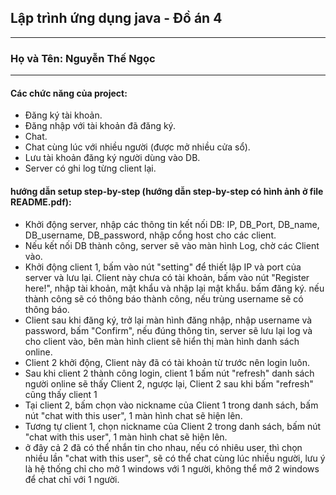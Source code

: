 ## Lập trình ứng dụng java - Đồ án 4

---

### Họ và Tên: Nguyễn Thế Ngọc

---

#### Các chức năng của project:

-   Đăng ký tài khoản.
-   Đăng nhập với tài khoản đã đăng ký.
-   Chat.
-   Chat cùng lúc với nhiều người (được mở nhiều cửa sổ).
-   Lưu tài khoản đăng ký người dùng vào DB.
-   Server có ghi log từng client lại.

#### hướng dẫn setup step-by-step (hướng dẫn step-by-step có hình ảnh ở file README.pdf):

-   Khởi động server, nhập các thông tin kết nối DB: IP, DB_Port, DB_name, DB_username, DB_password, nhập cổng host cho các client.
-   Nếu kết nối DB thành công, server sẽ vào màn hình Log, chờ các Client vào.
-   Khởi động client 1, bấm vào nút "setting" để thiết lập IP và port của server và lưu lại. Client này chưa có tài khoản, bấm vào nút "Register here!", nhập tài khoản, mật khẩu và nhập lại mật khẩu. bấm đăng ký. nếu thành công sẽ có thông báo thành công, nếu trùng username sẽ có thông báo.
-   Client sau khi đăng ký, trở lại màn hình đăng nhập, nhập username và password, bấm "Confirm", nếu đúng thông tin, server sẽ lưu lại log và cho client vào, bên màn hình client sẽ hiển thị màn hình danh sách online.
-   Client 2 khởi động, Client này đã có tài khoản từ trước nên login luôn.
-   Sau khi client 2 thành công login, client 1 bấm nút "refresh" danh sách người online sẽ thấy Client 2, ngược lại, Client 2 sau khi bấm "refresh" cũng thấy client 1
-   Tại client 2, bấm chọn vào nickname của Client 1 trong danh sách, bấm nút "chat with this user", 1 màn hình chat sẽ hiện lên.
-   Tương tự client 1, chọn nickname của Client 2 trong danh sách, bấm nút "chat with this user", 1 màn hình chat sẽ hiện lên.
-   ở đây cả 2 đã có thể nhắn tin cho nhau, nếu có nhiêu user, thì chọn nhiều lần "chat with this user", sẽ có thể chat cùng lúc nhiều người, lưu ý là hệ thống chỉ cho mở 1 windows với 1 người, không thể mở 2 windows để chat chỉ với 1 người.
